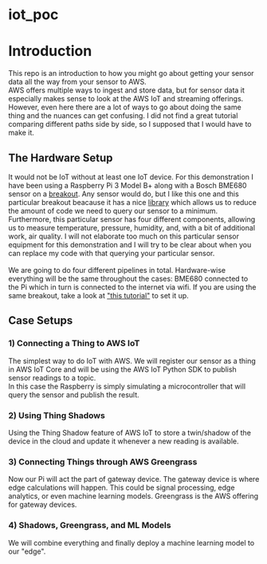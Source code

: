 # iot_poc

# Introduction
This repo is an introduction to how you might go about getting your sensor data all the way from your sensor to AWS.<br>
AWS offers multiple ways to ingest and store data, but for sensor data it especially makes sense to look at the AWS IoT and streaming offerings. However, even here there are a lot of ways to go about doing the same thing and the nuances can get confusing. I did not find a great tutorial comparing different paths side by side, so I supposed that I would have to make it.<br>
## The Hardware Setup
It would not be IoT without at least one IoT device. For this demonstration I have been using a Raspberry Pi 3 Model B+ along with a Bosch BME680 sensor on a [breakout](https://shop.pimoroni.com/products/bme680-breakout "Pimoroni BME680 breakout"). Any sensor would do, but I like this one and this particular breakout beacause it has a nice [library](https://github.com/pimoroni/bme680-python "Pimoroni BME680 library") which allows us to reduce the amount of code we need to query our sensor to a minimum. Furthermore, this particular sensor has four different components, allowing us to measure temperature, pressure, humidity, and, with a bit of additional work, air quality. I will not elaborate too much on this particular sensor equipment for this demonstration and I will try to be clear about when you can replace my code with that querying your particular sensor.<br><br>
We are going to do four different pipelines in total. Hardware-wise everything will be the same throughout the cases: BME680 connected to the Pi which in turn is connected to the internet via wifi. If you are using the same breakout, take a look at ["this tutorial"](https://learn.pimoroni.com/tutorial/sandyj/getting-started-with-bme680-breakout "BME680 tutorial") to set it up.

## Case Setups
### 1) Connecting a Thing to AWS IoT
The simplest way to do IoT with AWS. We will register our sensor as a thing in AWS IoT Core and will be using the AWS IoT Python SDK to publish sensor readings to a topic.<br>
In this case the Raspberry is simply simulating a microcontroller that will query the sensor and publish the result.
### 2) Using Thing Shadows
Using the Thing Shadow feature of AWS IoT to store a twin/shadow of the device in the cloud and update it whenever a new reading is available.
### 3) Connecting Things through AWS Greengrass
Now our Pi will act the part of gateway device. The gateway device is where edge calculations will happen. This could be signal processing, edge analytics, or even machine learning models. Greengrass is the AWS offering for gateway devices.
### 4) Shadows, Greengrass, and ML Models
We will combine everything and finally deploy a machine learning model to our "edge".